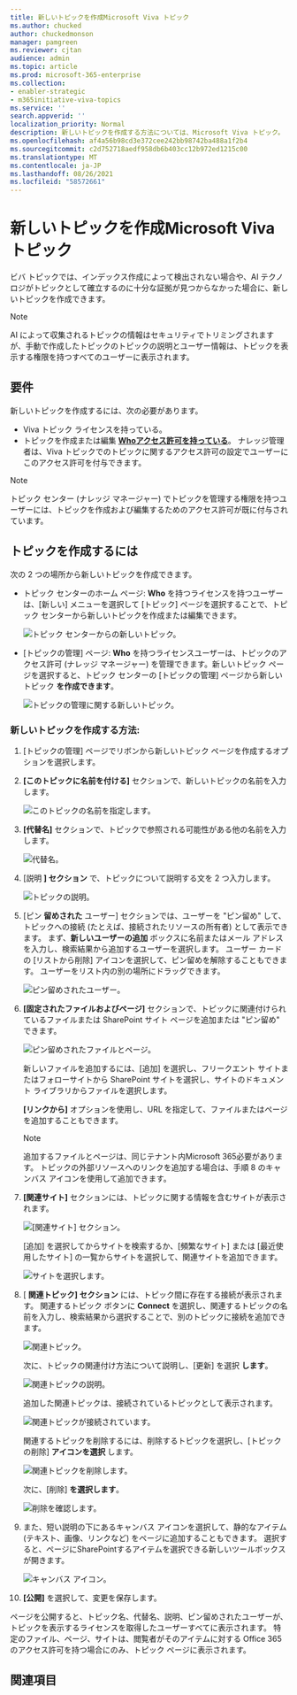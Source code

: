 ```yaml
---
title: 新しいトピックを作成Microsoft Viva トピック
ms.author: chucked
author: chuckedmonson
manager: pamgreen
ms.reviewer: cjtan
audience: admin
ms.topic: article
ms.prod: microsoft-365-enterprise
ms.collection:
- enabler-strategic
- m365initiative-viva-topics
ms.service: ''
search.appverid: ''
localization_priority: Normal
description: 新しいトピックを作成する方法については、Microsoft Viva トピック。
ms.openlocfilehash: af4a56b98cd3e372cee242bb98742ba488a1f2b4
ms.sourcegitcommit: c2d752718aedf958db6b403cc12b972ed1215c00
ms.translationtype: MT
ms.contentlocale: ja-JP
ms.lasthandoff: 08/26/2021
ms.locfileid: "58572661"
---
```

# <a name="create-a-new-topic-in-microsoft-viva-topics"></a>新しいトピックを作成Microsoft Viva トピック

ビバ トピックでは、インデックス作成によって検出されない場合や、AI テクノロジがトピックとして確立するのに十分な証拠が見つからなかった場合に、新しいトピックを作成できます。

> [!Note] 
> AI によって収集されるトピックの情報はセキュリティでトリミング[](topic-experiences-security-trimming.md)されますが、手動で作成したトピックのトピックの説明とユーザー情報は、トピックを表示する権限を持つすべてのユーザーに表示されます。 


## <a name="requirements"></a>要件

新しいトピックを作成するには、次の必要があります。
- Viva トピック ライセンスを持っている。
- トピックを作成または編集 [**Whoアクセス許可を持っている**](./topic-experiences-user-permissions.md)。 ナレッジ管理者は、Viva トピックでのトピックに関するアクセス許可の設定でユーザーにこのアクセス許可を付与できます。 

> [!Note] 
> トピック センター (ナレッジ マネージャー) でトピックを管理する権限を持つユーザーには、トピックを作成および編集するためのアクセス許可が既に付与されています。

## <a name="to-create-a-topic"></a>トピックを作成するには

次の 2 つの場所から新しいトピックを作成できます。

- トピック センターのホーム ページ: **Who** を持つライセンスを持つユーザーは、[新しい] メニューを選択して [トピック] ページを選択することで、トピック センターから新しいトピックを作成または編集できます。 

    ![トピック センターからの新しいトピック。](../media/knowledge-management/new-topic.png)  

- [トピックの管理] ページ: **Who** を持つライセンスユーザーは、トピックのアクセス許可 (ナレッジ マネージャー) を管理できます。新しいトピック ページを選択すると、トピック センターの [トピックの管理] ページから新しいトピック **を作成できます**。 

    ![トピックの管理に関する新しいトピック。](../media/knowledge-management/new-topic-topic-center.png)  

### <a name="to-create-a-new-topic"></a>新しいトピックを作成する方法:

1. [トピックの管理] ページでリボンから新しいトピック ページを作成するオプションを選択します。

2.  **[このトピックに名前を付ける]** セクションで、新しいトピックの名前を入力します。

    ![このトピックの名前を指定します。](../media/knowledge-management/k-new-topic-page.png)  

3. **[代替名]** セクションで、トピックで参照される可能性がある他の名前を入力します。 

    ![代替名。](../media/knowledge-management/alt-names.png)  

4. [説明 **] セクション** で、トピックについて説明する文を 2 つ入力します。 

    ![トピックの説明。](../media/knowledge-management/description.png)

4. [ピン **留めされた** ユーザー] セクションでは、ユーザーを "ピン留め" して、トピックへの接続 (たとえば、接続されたリソースの所有者) として表示できます。 まず、**新しいユーザーの追加** ボックスに名前またはメール アドレスを入力し、検索結果から追加するユーザーを選択します。 ユーザー カードの [リストから削除] アイコンを選択して、ピン留めを解除することもできます。 ユーザーをリスト内の別の場所にドラッグできます。
 
    ![ピン留めされたユーザー。](../media/knowledge-management/pinned-people.png)

5. **[固定されたファイルおよびページ]** セクションで、トピックに関連付けられているファイルまたは SharePoint サイト ページを追加または "ピン留め" できます。

   ![ピン留めされたファイルとページ。](../media/knowledge-management/pinned-files-and-pages.png)
 
    新しいファイルを追加するには、[追加] を選択し、フリークエント サイトまたはフォローサイトから SharePoint サイトを選択し、サイトのドキュメント ライブラリからファイルを選択します。

    **[リンクから]** オプションを使用し、URL を指定して、ファイルまたはページを追加することもできます。 

    > [!Note] 
    > 追加するファイルとページは、同じテナント内Microsoft 365必要があります。 トピックの外部リソースへのリンクを追加する場合は、手順 8 のキャンバス アイコンを使用して追加できます。


6.  **[関連サイト]** セクションには、トピックに関する情報を含むサイトが表示されます。 

    ![[関連サイト] セクション。](../media/knowledge-management/related-sites.png)

    [追加] を選択してからサイトを検索するか、[頻繁なサイト] または [最近使用したサイト] の一覧からサイトを選択して、関連サイトを追加できます。
    
    ![サイトを選択します。](../media/knowledge-management/sites.png)

7. [ **関連トピック] セクション** には、トピック間に存在する接続が表示されます。 関連するトピック ボタンに **Connect** を選択し、関連するトピックの名前を入力し、検索結果から選択することで、別のトピックに接続を追加できます。 

   ![関連トピック。](../media/knowledge-management/related-topic.png)  

    次に、トピックの関連付け方法について説明し、[更新] を選択 **します**。

   ![関連トピックの説明。](../media/knowledge-management/related-topics-update.png) 

   追加した関連トピックは、接続されているトピックとして表示されます。

   ![関連トピックが接続されています。](../media/knowledge-management/related-topics-final.png) 

   関連するトピックを削除するには、削除するトピックを選択し、[トピックの削除] **アイコンを選択** します。
 
   ![関連トピックを削除します。](../media/knowledge-management/remove-related.png)  

   次に、[削除] **を選択します**。

   ![削除を確認します。](../media/knowledge-management/remove-related-confirm.png) 

8. また、短い説明の下にあるキャンバス アイコンを選択して、静的なアイテム (テキスト、画像、リンクなど) をページに追加することもできます。 選択すると、ページにSharePointするアイテムを選択できる新しいツールボックスが開きます。

   ![キャンバス アイコン。](../media/knowledge-management/webpart-library.png) 

9. **[公開]** を選択して、変更を保存します。 

ページを公開すると、トピック名、代替名、説明、ピン留めされたユーザーが、トピックを表示するライセンスを取得したユーザーすべてに表示されます。 特定のファイル、ページ、サイトは、閲覧者がそのアイテムに対する Office 365 のアクセス許可を持つ場合にのみ、トピック ページに表示されます。 



## <a name="see-also"></a>関連項目



